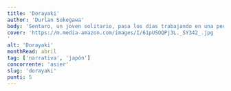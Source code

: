 ```yaml
---
title: 'Dorayaki'
author: 'Durlan Sukegawa'
body: 'Sentaro, un joven solitario, pasa los días trabajando en una pequeña tienda de pasteles dorayakis con un árbol de cerezo en frente. '
cover: 'https://m.media-amazon.com/images/I/61pUSOQPj3L._SY342_.jpg
'
alt: 'Dorayaki'
monthRead: abril
tag: ['narrativa', 'japón']
concorrente: 'asier'
slug: 'dorayaki'
punti: 5
---
```

